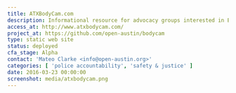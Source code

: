 ```yaml
---
title: ATXBodyCam.com
description: Informational resource for advocacy groups interested in Body Cam policies in Austin.
access_at: http://www.atxbodycam.com/
project_at: https://github.com/open-austin/bodycam
type: static web site
status: deployed
cfa_stage: Alpha
contact: 'Mateo Clarke <info@open-austin.org>'
categories: [ 'police accountability', 'safety & justice' ]
date: 2016-03-23 00:00:00
screenshot: media/atxbodycam.png
---
```

